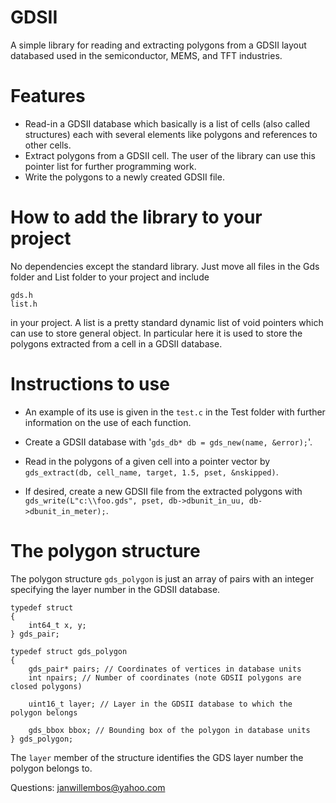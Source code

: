 # GDSII

A simple library for reading and extracting polygons from a GDSII layout databased used in the semiconductor, MEMS, and TFT industries.

# Features

* Read-in a GDSII database which basically is a list of cells (also called structures) each with several elements like polygons and references to other cells.
* Extract polygons from a GDSII cell. The user of the library can use this pointer list for further programming work.
* Write the polygons to a newly created GDSII file.

# How to add the library to your project

No dependencies except the standard library. Just move all files in the Gds folder and List folder to your project and include
```
gds.h
list.h
```
in your project. A list is a pretty standard dynamic list of void pointers which can use to store general object. In particular here it is used to store the polygons
extracted from a cell in a GDSII database.

# Instructions to use

* An example of its use is given in the `test.c` in the Test folder with further information on the use of each function.

* Create a GDSII database with '`gds_db* db = gds_new(name, &error);`'.

* Read in the polygons of a given cell into a pointer vector by `gds_extract(db, cell_name, target, 1.5, pset, &nskipped)`.

* If desired, create a new GDSII file from the extracted polygons with `gds_write(L"c:\\foo.gds", pset, db->dbunit_in_uu, db->dbunit_in_meter);`.

# The polygon structure

The polygon structure `gds_polygon` is just an array of pairs with an integer specifying the layer number in the GDSII database.

```
typedef struct
{
	int64_t x, y;
} gds_pair;

typedef struct gds_polygon
{
	gds_pair* pairs; // Coordinates of vertices in database units
	int npairs; // Number of coordinates (note GDSII polygons are closed polygons)

	uint16_t layer; // Layer in the GDSII database to which the polygon belongs

	gds_bbox bbox; // Bounding box of the polygon in database units
} gds_polygon;
```
The `layer` member of the structure identifies the GDS layer number the polygon belongs to.

Questions: janwillembos@yahoo.com

